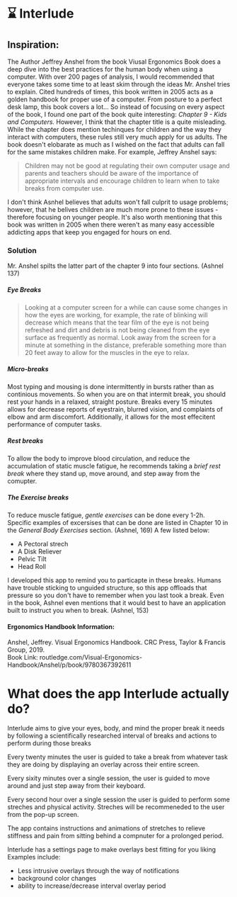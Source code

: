 # ⌛ Interlude 

## Inspiration:

The Author Jeffrey Anshel from the book Viusal Ergonomics Book does a deep dive into the best practices for the human body when using a computer.
With over 200 pages of analysis, I would recommended that everyone takes some time to at least skim through the ideas Mr. Anshel tries to explain. Cited hundreds of times, this book written in 2005 acts as a golden handbook for proper use of a computer. From posture to a perfect desk lamp, this book covers a lot... So instead of focusing on every aspect of the book, I found one part of the book quite interesting: *Chapter 9 - Kids and Computers.*  However, I think that the chapter title is a quite misleading. While the chapter does mention techinques for children and the way they interact with computers, these rules still very much apply for us adults. The book doesn't elobarate as much as I wished on the fact that adults can fall for the same mistakes children make. For example, Jeffrey Anshel says:
> Children may not be good at regulating their own computer usage
and parents and teachers should be aware of the importance of appropriate
intervals and encourage children to learn when to take breaks from computer
use.

I don't think Asnhel believes that adults won't fall culprit to usage problems; however, that he belives children are much more prone to these issues - therefore focusing on younger people. It's also worth mentioning that this book was written in 2005 when there weren't as many easy accessible addicting apps that keep you engaged for hours on end.

### Solution

Mr. Anshel spilts the latter part of the chapter 9 into four sections. (Ashnel 137)

##### Eye Breaks
> Looking at a computer screen for a while can cause
some changes in how the eyes are working, for example, the rate of
blinking will decrease which means that the tear film of the eye is
not being refreshed and dirt and debris is not being cleaned from
the eye surface as frequently as normal.
Look away from the screen for a minute at something in the distance, preferable something more than 20 feet away to allow for the muscles in the eye to relax.

##### Micro-breaks
Most typing and mousing is done intermittently in bursts rather than as continious movements.
So when you are on that intermit break, you should rest your hands in a relaxed, straight posture. Breaks every 15 minutes allows for decrease reports of eyestrain, blurred vision, and complaints of elbow and arm discomfort. Additionally, it allows for the most effecitent performance of computer tasks.

##### Rest breaks
To allow the body to improve blood circulation, and reduce the accumulation of static muscle fatigue, he recommends taking a *brief rest break* where they stand up, move around, and step away from the comupter. 

##### The Exercise breaks
To reduce muscle fatigue, *gentle exercises* can be done every 1-2h. Specific examples of excersises that can be done are listed in Chapter 10 in the *General Body Exercises* section. (Ashnel, 169)
A few listed below:
- A Pectoral strech
- A Disk Reliever
- Pelvic Tilt
- Head Roll

I developed this app to remind you to particapte in these breaks. Humans have trouble sticking to unguided structure, so this app offloads that pressure so you don't have to remember when you last took a break. Even in the book, Ashnel even mentions that it would best to have an application built to instruct you when to break. (Ashnel, 153)

#### Ergonomics Handbook Information:
Anshel, Jeffrey. Visual Ergonomics Handbook. CRC Press, Taylor &amp; Francis Group, 2019.<br />
Book Link: routledge.com/Visual-Ergonomics-Handbook/Anshel/p/book/9780367392611

# What does the app Interlude actually do?

Interlude aims to give your eyes, body, and mind the proper break it needs by following a scientifically researched interval of breaks and actions to perform during those breaks 

Every twenty minutes the user is guided to take a break from whatever task they are doing by displaying an overlay across their entire screen. 

Every sixity minutes over a single session, the user is guided to move around and just step away from their keyboard.

Every second hour over a single session the user is guided to perform some streches and physical activity. Streches will be recommeneded to the user from the pop-up screen.

The app contains instructions and animations of stretches to relieve stiffness and pain from sitting behind a compnuter for a prolonged period.

Interlude has a settings page to make overlays best fitting for you liking
Examples include:
- Less intrusive overlays through the way of notifications
- background color changes
- ability to increase/decrease interval overlay period





